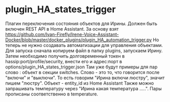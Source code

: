 # plugin_HA_states_trigger
Плагин переключения состояния объектов для Ирины. Должен быть включен REST API в Home Assistant.
За основу взят https://github.com/Ivan-Firefly/Irene-Voice-Assistant-Docker/blob/master/docker_plugins/plugin_HA_automation_trigger.py
Но теперь не нужно создавать автоматизации для управления объектами.
Для запуска сначала копируем файл в папку plugins, запускаем Ирину.
Затем необходимо получить долговременный токен в hassip:port/profile/security, внести его и адрес:порт в options/plugin_HA_states_trigger.json
Там уже будут примеры для пар слово : объект в секции switches.
Слово - это то, что говорится после "включи" и "выключи". То есть говорим "Ирина включи люстру", значит пишем "люстру". Объект - entity_id из Home Assistant
Также можно запрашивать температуру через "Ирина какая температура .....". Пары прописаны соответственно в temperature.

